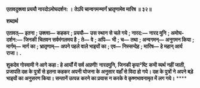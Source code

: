**एतावदुक्त्वा प्रययौ नारदोऽमोघदर्शन: ।** **तेऽपि चान्वगमन्मार्गं भ्रातृणामेव मारिष ॥ ३२॥** 

**शब्दार्थ** 

**एतावत्—** **इतना** **; उक्त्वा—** **कहकर** **; प्रययौ—** **उस स्थान से चले गये** **; नारद:—** **नारद मुनि** **; अमोघ-दर्शन:—** **जिनकी** **चितवन सर्वमंगलमय है** **; ते—** **वे** **; अपि—** **भी** **; च—** **तथा** **; अन्वगमन्—** **अनुगमन किया** **; मार्गम्—** **मार्ग का** **; भ्रातृणाम्—** **अपने पहले वाले भाइयों का** **; एव—** **निस्सन्देह** **; मारिष—** **हे महान् आर्य राजा।** **.** 

**शुकदेव गोस्वामी ने आगे कहा : हे आर्यों में सर्व अग्रणी! नारदमुनि, जिनकी कृपा²ष्टि** **कभी व्यर्थ नहीं जाती, प्रजापति दक्ष के पुत्रों से इतना कहकर अपनी योजना के अनुसार** **वहाँ से विदा हो गये। दक्ष के पुत्रों ने अपने बड़े भाइयों का अनुसरण किया। सन्तानें उत्पन्न** **करने का प्रयास न करके वे कृष्णभावनामृत में लग गये।** **** 
